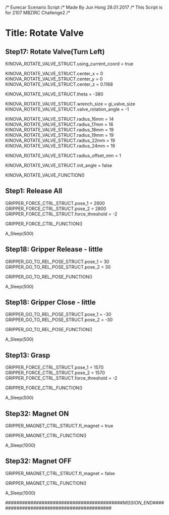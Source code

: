 /* Eurecar Scenario Script 
/* Made By Jun Hong 28.01.2017
/* This Script is for 2107 MBZIRC Challenge2
/*

# Title: Rotate Valve

## Step17: Rotate Valve(Turn Left)
 
KINOVA_ROTATE_VALVE_STRUCT.using_current_coord = true

KINOVA_ROTATE_VALVE_STRUCT.center_x = 0
KINOVA_ROTATE_VALVE_STRUCT.center_y = 0
KINOVA_ROTATE_VALVE_STRUCT.center_z = 0.1168

KINOVA_ROTATE_VALVE_STRUCT.theta = -380

KINOVA_ROTATE_VALVE_STRUCT.wrench_size = gi_valve_size
KINOVA_ROTATE_VALVE_STRUCT.valve_rotation_angle = -1

KINOVA_ROTATE_VALVE_STRUCT.radius_16mm = 14
KINOVA_ROTATE_VALVE_STRUCT.radius_17mm = 16
KINOVA_ROTATE_VALVE_STRUCT.radius_18mm = 19
KINOVA_ROTATE_VALVE_STRUCT.radius_19mm = 19
KINOVA_ROTATE_VALVE_STRUCT.radius_22mm = 19
KINOVA_ROTATE_VALVE_STRUCT.radius_24mm = 19

KINOVA_ROTATE_VALVE_STRUCT.radius_offset_mm = 1

KINOVA_ROTATE_VALVE_STRUCT.init_angle = false

KINOVA_ROTATE_VALVE_FUNCTION()

## Step1: Release All

GRIPPER_FORCE_CTRL_STRUCT.pose_1 = 2800
GRIPPER_FORCE_CTRL_STRUCT.pose_2 = 2800
GRIPPER_FORCE_CTRL_STRUCT.force_threshold = -2

GRIPPER_FORCE_CTRL_FUNCTION()

A_Sleep(500)

## Step18: Gripper Release - little

GRIPPER_GO_TO_REL_POSE_STRUCT.pose_1 = 30
GRIPPER_GO_TO_REL_POSE_STRUCT.pose_2 = 30

GRIPPER_GO_TO_REL_POSE_FUNCTION()

A_Sleep(500)

## Step18: Gripper Close - little

GRIPPER_GO_TO_REL_POSE_STRUCT.pose_1 = -30
GRIPPER_GO_TO_REL_POSE_STRUCT.pose_2 = -30

GRIPPER_GO_TO_REL_POSE_FUNCTION()

A_Sleep(500)

## Step13: Grasp

GRIPPER_FORCE_CTRL_STRUCT.pose_1 = 1570
GRIPPER_FORCE_CTRL_STRUCT.pose_2 = 1570
GRIPPER_FORCE_CTRL_STRUCT.force_threshold = -2

GRIPPER_FORCE_CTRL_FUNCTION()

A_Sleep(500)


## Step32: Magnet ON

GRIPPER_MAGNET_CTRL_STRUCT.fl_magnet = true

GRIPPER_MAGNET_CTRL_FUNCTION()

A_Sleep(1000)


## Step32: Magnet OFF

GRIPPER_MAGNET_CTRL_STRUCT.fl_magnet = false

GRIPPER_MAGNET_CTRL_FUNCTION()

A_Sleep(1000)


##########################################_MISSION_END_##########################################
